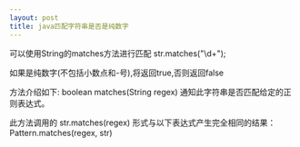 ```yaml
---
layout: post
title: java匹配字符串是否是纯数字
---
```


可以使用String的matches方法进行匹配
str.matches("\\d+");

如果是纯数字(不包括小数点和-号),将返回true,否则返回false

方法介绍如下:
 boolean matches(String regex) 
          通知此字符串是否匹配给定的正则表达式。 
          
此方法调用的 str.matches(regex) 形式与以下表达式产生完全相同的结果： 
Pattern.matches(regex, str)




